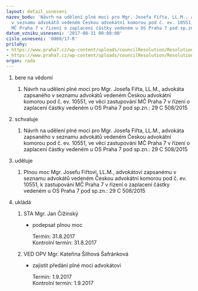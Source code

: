 ```yaml
---
layout: detail_usneseni
nazev_bodu: 'Návrh na udělení plné moci pro Mgr. Josefa Fiřta, LL.M., advokáta zapsaného
  v seznamu advokátů vedeném Českou advokátní komorou pod č. ev. 10551, ve věci zastupování
  MČ Praha 7 v řízení o zaplacení částky vedeném u OS Praha 7 pod sp.zn.: 29 C 508/2015'
datum_vzniku_usneseni: '2017-08-31 00:00:00'
cislo_usneseni: '0808/17-R'
prilohy:
- https://www.praha7.cz/wp-content/uploads/councilResolution/Resolutions/29446/export/20170829_FIN_duvodova_zprava_PM_GOJA~242448.docx
- https://www.praha7.cz/wp-content/uploads/councilResolution/Resolutions/29446/export/export~295337.pdf
organ: rada
---
```

<OL class=urzList_view id=urzList>
<LI class=urzClass1><SPAN name="1">bere na vědomí</SPAN> 
<OL class=urzOlClass>
<LI class=urzClass2 style="TEXT-ALIGN: left"><SPAN>
<P>Návrh na udělení plné moci pro Mgr. Josefa Fiřta, LL.M., advokáta zapsaného v seznamu advokátů vedeném Českou advokátní komorou pod č. ev. 10551, ve věci zastupování MČ Praha 7 v řízení o zaplacení částky vedeném u OS Praha 7 pod sp.zn.: 29 C 508/2015 <BR></P></SPAN></LI></OL></LI>
<LI class=urzClass1><SPAN name="24">schvaluje</SPAN> 
<OL class=urzOlClass>
<LI class=urzClass2 style="TEXT-ALIGN: left"><SPAN>
<P>Návrh na udělení plné moci pro Mgr. Josefa Fiřta, LL.M., advokáta zapsaného v seznamu advokátů vedeném Českou advokátní komorou pod č. ev. 10551, ve věci zastupování MČ Praha 7 v řízení o zaplacení částky vedeném u OS Praha 7 pod sp.zn.: 29 C 508/2015 <BR></P></SPAN></LI></OL></LI>
<LI class=urzClass1><SPAN name="31">uděluje</SPAN> 
<OL class=urzOlClass>
<LI class=urzClass2 style="TEXT-ALIGN: left"><SPAN>
<P>Plnou moc Mgr. Josefu Fiřtovi, LL.M., advokátovi zapsanému v seznamu advokátů vedeném Českou advokátní komorou pod č. ev. 10551, k zastupování MČ Praha 7 v řízení o zaplacení částky vedeném u OS Praha 7 pod sp.zn.: 29 C 508/2015 <BR></P></SPAN></LI></OL></LI>
<LI class=urzClass1 id=urzUkoly><SPAN name="1">ukládá</SPAN>
<OL class=urzOlClass>
<LI class=urzClass2><SPAN>
<P>STA Mgr. Jan Čižinský</P></SPAN>
<UL class=urzUlClass>
<LI class=urzClass3><SPAN>
<P>podepsat plnou moc</P></SPAN><SPAN class=urzUkolTermin>Termín:&nbsp;31.8.2017</SPAN>
<DIV class=urzUkolTermin>Kontrolní termín:&nbsp;31.8.2017</DIV></LI></UL></LI>
<LI class=urzClass2><SPAN>
<P>VED OPV Mgr. Kateřina Šilhová Šafránková</P></SPAN>
<UL class=urzUlClass>
<LI class=urzClass3><SPAN>
<P>zajistit předání plné moci advokátovi</P></SPAN><SPAN class=urzUkolTermin>Termín:&nbsp;1.9.2017</SPAN>
<DIV class=urzUkolTermin>Kontrolní termín:&nbsp;1.9.2017</DIV></LI></UL></LI></OL></LI></OL>
